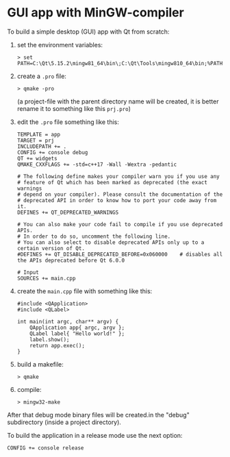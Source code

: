 # GUI app with MinGW-compiler
To build a simple desktop (GUI) app with Qt from scratch:

1. set the environment variables:
    ```
    > set PATH=C:\Qt\5.15.2\mingw81_64\bin\;C:\Qt\Tools\mingw810_64\bin;%PATH%
    ```

2. create a `.pro` file:
    ```
    > qmake -pro
    ```  
    (a project-file with the parent directory name will be created,
    it is better rename it to something like this `prj.pro`)
    
3. edit the `.pro` file something like this:  
   ```
   TEMPLATE = app
   TARGET = prj
   INCLUDEPATH += .
   CONFIG += console debug
   QT += widgets
   QMAKE_CXXFLAGS += -std=c++17 -Wall -Wextra -pedantic

   # The following define makes your compiler warn you if you use any
   # feature of Qt which has been marked as deprecated (the exact warnings
   # depend on your compiler). Please consult the documentation of the
   # deprecated API in order to know how to port your code away from it.
   DEFINES += QT_DEPRECATED_WARNINGS

   # You can also make your code fail to compile if you use deprecated APIs.
   # In order to do so, uncomment the following line.
   # You can also select to disable deprecated APIs only up to a certain version of Qt.
   #DEFINES += QT_DISABLE_DEPRECATED_BEFORE=0x060000    # disables all the APIs deprecated before Qt 6.0.0

   # Input
   SOURCES += main.cpp
   ```

4. create the `main.cpp` file with something like this:
   ```
   #include <QApplication>
   #include <QLabel>

   int main(int argc, char** argv) {
       QApplication app{ argc, argv };
       QLabel label{ "Hello world!" };
       label.show();
       return app.exec();
   }

   ```

5. build a makefile:
   ```
   > qmake
   ```
   
6. compile:
   ```
   > mingw32-make
   ```

After that debug mode binary files will be created.in the "debug" subdirectory (inside a project directory).

To build the application in a release mode use the next option:
```
CONFIG += console release
```
